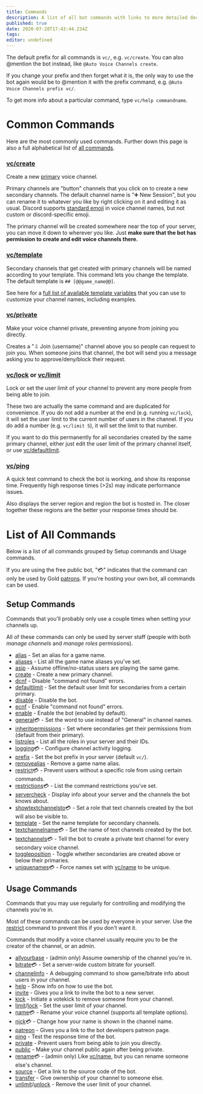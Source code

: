 ```yaml
---
title: Commands
description: A list of all bot commands with links to more detailed documentation for each.
published: true
date: 2020-07-28T17:43:44.234Z
tags: 
editor: undefined
---
```


The default prefix for all commands is `vc/`, e.g. `vc/create`. You can also @mention the bot instead, like `@Auto Voice Channels create`.

If you change your prefix and then forget what it is, the only way to use the bot again would be to @mention it with the prefix command, e.g. `@Auto Voice Channels prefix vc/`.

To get more info about a particular command, type `vc/help commandname`.


# Common Commands

Here are the most commonly used commands. Further down this page is also a full alphabetical list of [all commands](/commands#list-of-all-commands).


### [vc/create](/command/create)
Create a new [primary](/how-it-works#primary-and-secondary-channels) voice channel.

Primary channels are "button" channels that you click on to create a new secondary channels. The default channel name is "➕ New Session", but you can rename it to whatever you like by right clicking on it and editing it as usual. Discord supports [standard emoji](http://www.unicode.org/emoji/charts/full-emoji-list.html) in voice channel names, but not custom or discord-specific emoji.

The primary channel will be created somewhere near the top of your server, you can move it down to wherever you like. Just **make sure that the bot has permission to create and edit voice channels there.**


### [vc/template](/command/template)
Secondary channels that get created with primary channels will be named according to your template. This command lets you change the template. The default template is `## [@@game_name@@]`.

See here for a [full list of available template variables](/command/template) that you can use to customize your channel names, including examples.


### [vc/private](/command/private)
Make your voice channel private, preventing anyone from joining you directly.

Creates a "⇩ Join (username)" channel above you so people can request to join you. When someone joins that channel, the bot will send you a message asking you to approve/deny/block their request.


### [vc/lock](/command/limit) or [vc/limit](/command/limit)
Lock or set the user limit of your channel to prevent any more people from being able to join.

These two are actually the same command and are duplicated for convenience. If you do not add a number at the end (e.g. running `vc/lock`), it will set the user limit to the current number of users in the channel. If you do add a number (e.g. `vc/limit 5`), it will set the limit to that number.

If you want to do this permanently for all secondaries created by the same primary channel, either just edit the user limit of the primary channel itself, or use [vc/defaultlimit](/command/defaultlimit).


### [vc/ping](/command/ping)
A quick test command to check the bot is working, and show its response time. Frequently high response times (>2s) may indicate performance issues.

Also displays the server region and region the bot is hosted in. The closer together these regions are the better your response times should be.


# List of All Commands

Below is a list of all commands grouped by Setup commands and Usage commands.

If you are using the free public bot, "💳" indicates that the command can only be used by Gold [patrons](https://patreon.com/pixaal). If you're hosting your own bot, all commands can be used.

## Setup Commands

Commands that you'll probably only use a couple times when setting your channels up.

All of these commands can only be used by server staff (people with both *manage channels* and *manage roles* permissions).

* [alias](/command/alias) - Set an alias for a game name.
* [aliases](/command/aliases) - List all the game name aliases you've set.
* [asip](/command/asip) - Assume offline/no-status users are playing the same game.
* [create](/command/create) - Create a new primary channel.
* [dcnf](/command/dcnf) - Disable "command not found" errors.
* [defaultlimit](/command/defaultlimit) - Set the default user limit for secondaries from a certain primary.
* [disable](/command/disable) - Disable the bot.
* [ecnf](/command/ecnf) - Enable "command not found" errors.
* [enable](/command/enable) - Enable the bot (enabled by default).
* [general](/command/general)💳 - Set the word to use instead of "General" in channel names.
* [inheritpermissions](/command/inheritpermissions) - Set where secondaries get their permissions from (default from their primary).
* [listroles](/command/listroles) - List all the roles in your server and their IDs.
* [logging](/command/logging)💳 - Configure channel activity logging.
* [prefix](/command/prefix) - Set the bot prefix in your server (default `vc/`).
* [removealias](/command/removealias) - Remove a game name alias.
* [restrict](/command/restrict)💳 - Prevent users without a specific role from using certain commands.
* [restrictions](/command/restrictions)💳 - List the command restrictions you've set.
* [servercheck](/command/servercheck) - Display info about your server and the channels the bot knows about.
* [showtextchannelsto](/command/showtextchannelsto)💳 - Set a role that text channels created by the bot will also be visible to.
* [template](/command/template) - Set the name template for secondary channels.
* [textchannelname](/command/textchannelname)💳 - Set the name of text channels created by the bot.
* [textchannels](/command/textchannels)💳 - Tell the bot to create a private text channel for every secondary voice channel.
* [toggleposition](/command/toggleposition) - Toggle whether secondaries are created above or below their primaries.
* [uniquenames](/command/uniquenames)💳 - Force names set with [vc/name](/command/name) to be unique.

## Usage Commands

Commands that you may use regularly for controlling and modifying the channels you're in.

Most of these commands can be used by everyone in your server. Use the [restrict](/command/restrict) command to prevent this if you don't want it.

Commands that modify a voice channel usually require you to be the creator of the channel, or an admin.

* [allyourbase](/command/allyourbase) - (admin only) Assume ownership of the channel you're in.
* [bitrate](/command/bitrate)💳 - Set a server-wide custom bitrate for yourself.
* [channelinfo](/command/channelinfo) - A debugging command to show game/bitrate info about users in your channel.
* [help](/command/help) - Show info on how to use the bot.
* [invite](/command/invite) - Gives you a link to invite the bot to a new server.
* [kick](/command/kick) - Initiate a votekick to remove someone from your channel.
* [limit](/command/limit)/[lock](/command/limit) - Set the user limit of your channel.
* [name](/command/name)💳 - Rename your voice channel (supports all template options).
* [nick](/command/nick)💳 - Change how your name is shown in the channel name.
* [patreon](/command/patreon) - Gives you a link to the bot developers patreon page.
* [ping](/command/ping) - Test the response time of the bot.
* [private](/command/private) - Prevent users from being able to join you directly.
* [public](/command/public) - Make your channel public again after being private.
* [rename](/command/rename)💳 - (admin only) Like [vc/name](/command/name), but you can rename someone else's channel.
* [source](/command/source) - Get a link to the source code of the bot.
* [transfer](/command/transfer) - Give ownership of your channel to someone else.
* [unlimit](/command/unlimit)/[unlock](/command/unlimit) - Remove the user limit of your channel.
